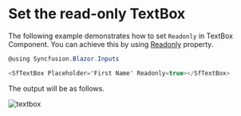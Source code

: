 # Set the read-only TextBox

The following example demonstrates how to set `Readonly` in TextBox Component.
You can achieve this by using [Readonly](https://help.syncfusion.com/cr/blazor/Syncfusion.Blazor.Charts.ChartSeries.html#Syncfusion_Blazor_Charts_ChartSeries_Fill) property.

```csharp
@using Syncfusion.Blazor.Inputs

<SfTextBox Placeholder='First Name' Readonly=true></SfTextBox>
```

The output will be as follows.

![textbox](../images/disabled.png)